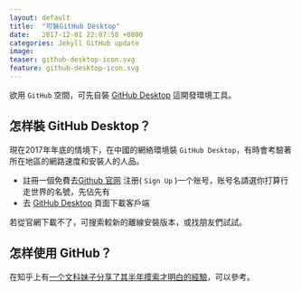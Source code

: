 ```yaml
---  
layout: default  
title:  "可裝GitHub Desktop"  
date:   2017-12-01 22:07:50 +0800  
categories: Jekyll GitHub update
image:
teaser: github-desktop-icon.svg 
feature: github-desktop-icon.svg 
---  
```

欲用 `GitHub` 空間，可先自裝 [GitHub Desktop][GitHub_Desktop] 這開發環境工具。  
  
## 怎样裝 GitHub Desktop？  
  
現在2017年年底的情境下，在中國的網絡環境裝 `GitHub Desktop`，有時會考驗著所在地區的網路速度和安裝人的人品。  
  
- 註冊一個免費去[Github 官网][Github官网] 注册( `Sign Up` )一个账号，账号名請選你打算行走世界的名號，先佔先有  
- 去 [GitHub Desktop][GitHub_Desktop] 頁面下載客戶端   
  
若從官網下載不了，可搜索較新的離線安裝版本，或找朋友們試試。  
  
## 怎样使用 GitHub？  
  
在知乎上有[一个文科妹子分享了其半年摸索才明白的經驗][文科妹子用GitHub]，可以參考。  
  
   
[GitHub_Desktop]: https://desktop.github.com/  
[Github官网]: https://github.com/  
[文科妹子用GitHub]: https://www.zhihu.com/question/20070065   
